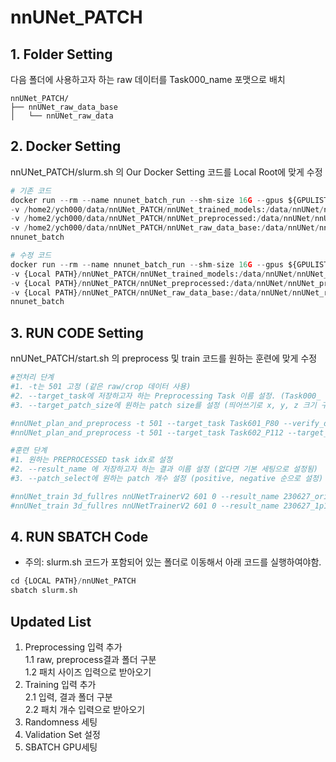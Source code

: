 # nnUNet_PATCH

## 1. Folder Setting
다음 폴더에 사용하고자 하는 raw 데이터를 Task000_name 포맷으로 배치  
```
nnUNet_PATCH/  
├── nnUNet_raw_data_base  
│   └── nnUNet_raw_data  
```
## 2. Docker Setting    
nnUNet_PATCH/slurm.sh 의 Our Docker Setting 코드를 Local Root에 맞게 수정    
```python
# 기존 코드    
docker run --rm --name nnunet_batch_run --shm-size 16G --gpus ${GPULIST}     
-v /home2/ych000/data/nnUNet_PATCH/nnUNet_trained_models:/data/nnUNet/nnUNet_trained_models     
-v /home2/ych000/data/nnUNet_PATCH/nnUNet_preprocessed:/data/nnUNet/nnUNet_preprocessed     
-v /home2/ych000/data/nnUNet_PATCH/nnUNet_raw_data_base:/data/nnUNet/nnUNet_raw_data_base     
nnunet_batch    
```
```python
# 수정 코드    
docker run --rm --name nnunet_batch_run --shm-size 16G --gpus ${GPULIST}     
-v {Local PATH}/nnUNet_PATCH/nnUNet_trained_models:/data/nnUNet/nnUNet_trained_models     
-v {Local PATH}/nnUNet_PATCH/nnUNet_preprocessed:/data/nnUNet/nnUNet_preprocessed     
-v {Local PATH}/nnUNet_PATCH/nnUNet_raw_data_base:/data/nnUNet/nnUNet_raw_data_base     
nnunet_batch    
```
## 3. RUN CODE Setting    
nnUNet_PATCH/start.sh 의 preprocess 및 train 코드를 원하는 훈련에 맞게 수정    
```python
#전처리 단계    
#1. -t는 501 고정 (같은 raw/crop 데이터 사용)    
#2. --target_task에 저장하고자 하는 Preprocessing Task 이름 설정. (Task000_ 형태여야함)    
#3. --target_patch_size에 원하는 patch size를 설정 (띄어쓰기로 x, y, z 크기 구분)    

#nnUNet_plan_and_preprocess -t 501 --target_task Task601_P80 --verify_dataset_integrity    
#nnUNet_plan_and_preprocess -t 501 --target_task Task602_P112 --target_patch_size 112 224 256 --verify_dataset_integrity    
```
```python
#훈련 단계    
#1. 원하는 PREPROCESSED task idx로 설정     
#2. --result_name 에 저장하고자 하는 결과 이름 설정 (없다면 기본 세팅으로 설정됨)    
#3. --patch_select에 원하는 patch 개수 설정 (positive, negative 순으로 설정)    

#nnUNet_train 3d_fullres nnUNetTrainerV2 601 0 --result_name 230627_original --deterministic    
#nnUNet_train 3d_fullres nnUNetTrainerV2 601 0 --result_name 230627_1p1n --patch_select 1 1 --deterministic    
```

## 4. RUN SBATCH Code
* 주의: slurm.sh 코드가 포함되어 있는 폴더로 이동해서 아래 코드를 실행하여야함.  
```python  
cd {LOCAL PATH}/nnUNet_PATCH  
sbatch slurm.sh  
```

## Updated List  
1. Preprocessing 입력 추가   
   1.1 raw, preprocess결과 폴더 구분   
   1.2 패치 사이즈 입력으로 받아오기   
3. Training 입력 추가   
   2.1 입력, 결과 폴더 구분   
   2.2 패치 개수 입력으로 받아오기   
4. Randomness 세팅   
5. Validation Set 설정   
6. SBATCH GPU세팅   
   
